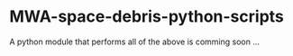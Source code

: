 # MWA-space-debris-python-scripts
A python module that performs all of the above is comming soon ...
